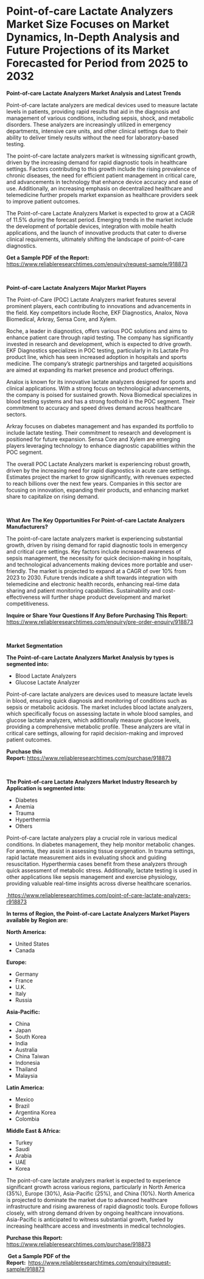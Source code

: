 <p><h1>Point-of-care Lactate Analyzers Market Size Focuses on Market Dynamics, In-Depth Analysis and Future Projections of its Market Forecasted for Period from 2025 to 2032</h1></p><p><strong>Point-of-care Lactate Analyzers Market Analysis and Latest Trends</strong></p>
<p><p>Point-of-care lactate analyzers are medical devices used to measure lactate levels in patients, providing rapid results that aid in the diagnosis and management of various conditions, including sepsis, shock, and metabolic disorders. These analyzers are increasingly utilized in emergency departments, intensive care units, and other clinical settings due to their ability to deliver timely results without the need for laboratory-based testing.</p><p>The point-of-care lactate analyzers market is witnessing significant growth, driven by the increasing demand for rapid diagnostic tools in healthcare settings. Factors contributing to this growth include the rising prevalence of chronic diseases, the need for efficient patient management in critical care, and advancements in technology that enhance device accuracy and ease of use. Additionally, an increasing emphasis on decentralized healthcare and telemedicine further propels market expansion as healthcare providers seek to improve patient outcomes.</p><p>The Point-of-care Lactate Analyzers Market is expected to grow at a CAGR of 11.5% during the forecast period. Emerging trends in the market include the development of portable devices, integration with mobile health applications, and the launch of innovative products that cater to diverse clinical requirements, ultimately shifting the landscape of point-of-care diagnostics.</p></p>
<p><strong>Get a Sample PDF of the Report:&nbsp;</strong> <a href="https://www.reliableresearchtimes.com/enquiry/request-sample/918873?utm_campaign=2207&utm_medium=2&utm_source=Github&utm_content=ia&utm_term=14042025&utm_id=point-of-care-lactate-analyzers">https://www.reliableresearchtimes.com/enquiry/request-sample/918873</a></p>
<p>&nbsp;</p>
<p><strong>Point-of-care Lactate Analyzers Major Market Players</strong></p>
<p><p>The Point-of-Care (POC) Lactate Analyzers market features several prominent players, each contributing to innovations and advancements in the field. Key competitors include Roche, EKF Diagnostics, Analox, Nova Biomedical, Arkray, Sensa Core, and Xylem.</p><p>Roche, a leader in diagnostics, offers various POC solutions and aims to enhance patient care through rapid testing. The company has significantly invested in research and development, which is expected to drive growth. EKF Diagnostics specializes in POC testing, particularly in its Lactate Pro product line, which has seen increased adoption in hospitals and sports medicine. The company’s strategic partnerships and targeted acquisitions are aimed at expanding its market presence and product offerings.</p><p>Analox is known for its innovative lactate analyzers designed for sports and clinical applications. With a strong focus on technological advancements, the company is poised for sustained growth. Nova Biomedical specializes in blood testing systems and has a strong foothold in the POC segment. Their commitment to accuracy and speed drives demand across healthcare sectors.</p><p>Arkray focuses on diabetes management and has expanded its portfolio to include lactate testing. Their commitment to research and development is positioned for future expansion. Sensa Core and Xylem are emerging players leveraging technology to enhance diagnostic capabilities within the POC segment.</p><p>The overall POC Lactate Analyzers market is experiencing robust growth, driven by the increasing need for rapid diagnostics in acute care settings. Estimates project the market to grow significantly, with revenues expected to reach billions over the next few years. Companies in this sector are focusing on innovation, expanding their products, and enhancing market share to capitalize on rising demand.</p></p>
<p>&nbsp;</p>
<p><strong>What Are The Key Opportunities For Point-of-care Lactate Analyzers Manufacturers?</strong></p>
<p><p>The point-of-care lactate analyzers market is experiencing substantial growth, driven by rising demand for rapid diagnostic tools in emergency and critical care settings. Key factors include increased awareness of sepsis management, the necessity for quick decision-making in hospitals, and technological advancements making devices more portable and user-friendly. The market is projected to expand at a CAGR of over 10% from 2023 to 2030. Future trends indicate a shift towards integration with telemedicine and electronic health records, enhancing real-time data sharing and patient monitoring capabilities. Sustainability and cost-effectiveness will further shape product development and market competitiveness.</p></p>
<p><strong>Inquire or Share Your Questions If Any Before Purchasing This Report:</strong> <a href="https://www.reliableresearchtimes.com/enquiry/pre-order-enquiry/918873?utm_campaign=2207&utm_medium=2&utm_source=Github&utm_content=ia&utm_term=14042025&utm_id=point-of-care-lactate-analyzers">https://www.reliableresearchtimes.com/enquiry/pre-order-enquiry/918873</a></p>
<p>&nbsp;</p>
<p><strong>Market Segmentation</strong></p>
<p><strong>The Point-of-care Lactate Analyzers Market Analysis by types is segmented into:</strong></p>
<p><ul><li>Blood Lactate Analyzers</li><li>Glucose Lactate Analyzer</li></ul></p>
<p><p>Point-of-care lactate analyzers are devices used to measure lactate levels in blood, ensuring quick diagnosis and monitoring of conditions such as sepsis or metabolic acidosis. The market includes blood lactate analyzers, which specifically focus on assessing lactate in whole blood samples, and glucose lactate analyzers, which additionally measure glucose levels, providing a comprehensive metabolic profile. These analyzers are vital in critical care settings, allowing for rapid decision-making and improved patient outcomes.</p></p>
<p><strong>Purchase this Report:&nbsp;</strong><a href="https://www.reliableresearchtimes.com/purchase/918873?utm_campaign=2207&utm_medium=2&utm_source=Github&utm_content=ia&utm_term=14042025&utm_id=point-of-care-lactate-analyzers">https://www.reliableresearchtimes.com/purchase/918873</a></p>
<p>&nbsp;</p>
<p><strong>The Point-of-care Lactate Analyzers Market Industry Research by Application is segmented into:</strong></p>
<p><ul><li>Diabetes</li><li>Anemia</li><li>Trauma</li><li>Hyperthermia</li><li>Others</li></ul></p>
<p><p>Point-of-care lactate analyzers play a crucial role in various medical conditions. In diabetes management, they help monitor metabolic changes. For anemia, they assist in assessing tissue oxygenation. In trauma settings, rapid lactate measurement aids in evaluating shock and guiding resuscitation. Hyperthermia cases benefit from these analyzers through quick assessment of metabolic stress. Additionally, lactate testing is used in other applications like sepsis management and exercise physiology, providing valuable real-time insights across diverse healthcare scenarios.</p></p>
<p><a href="https://www.reliableresearchtimes.com/point-of-care-lactate-analyzers-r918873?utm_campaign=2207&utm_medium=2&utm_source=Github&utm_content=ia&utm_term=14042025&utm_id=point-of-care-lactate-analyzers">&nbsp;https://www.reliableresearchtimes.com/point-of-care-lactate-analyzers-r918873</a></p>
<p><strong>In terms of Region, the Point-of-care Lactate Analyzers Market Players available by Region are:</strong></p>
<p>
    <p> <strong> North America: </strong>
        <ul>
            <li>United States</li>
            <li>Canada</li>
        </ul>
        </p> 
    <p> <strong> Europe: </strong>
        <ul>
            <li>Germany</li>
            <li>France</li>
            <li>U.K.</li>
            <li>Italy</li>
            <li>Russia</li>
        </ul>
        </p> 
    <p> <strong> Asia-Pacific: </strong>
        <ul>
            <li>China</li>
            <li>Japan</li>
            <li>South Korea</li>
            <li>India</li>
            <li>Australia</li>
            <li>China Taiwan</li>
            <li>Indonesia</li>
            <li>Thailand</li>
            <li>Malaysia</li>
        </ul>
        </p> 
    <p> <strong> Latin America: </strong>
        <ul>
            <li>Mexico</li>
            <li>Brazil</li>
            <li>Argentina Korea</li>
            <li>Colombia</li>
        </ul>
        </p> 
    <p> <strong> Middle East & Africa: </strong>
        <ul>
            <li>Turkey</li>
            <li>Saudi</li>
            <li>Arabia</li>
            <li>UAE</li>
            <li>Korea</li>
        </ul>
    </p>
    </p>
<p><p>The point-of-care lactate analyzers market is expected to experience significant growth across various regions, particularly in North America (35%), Europe (30%), Asia-Pacific (25%), and China (10%). North America is projected to dominate the market due to advanced healthcare infrastructure and rising awareness of rapid diagnostic tools. Europe follows closely, with strong demand driven by ongoing healthcare innovations. Asia-Pacific is anticipated to witness substantial growth, fueled by increasing healthcare access and investments in medical technologies.</p></p>
<p><strong>Purchase this Report: </strong><a href="https://www.reliableresearchtimes.com/purchase/918873?utm_campaign=2207&utm_medium=2&utm_source=Github&utm_content=ia&utm_term=14042025&utm_id=point-of-care-lactate-analyzers">https://www.reliableresearchtimes.com/purchase/918873</a></p>
<p>&nbsp;<strong>Get a Sample PDF of the Report:&nbsp;&nbsp;</strong><a href="https://www.reliableresearchtimes.com/enquiry/request-sample/918873?utm_campaign=2207&utm_medium=2&utm_source=Github&utm_content=ia&utm_term=14042025&utm_id=point-of-care-lactate-analyzers">https://www.reliableresearchtimes.com/enquiry/request-sample/918873</a></p>
<p><strong></strong></p>
<p><p></p><p></p><p></p></p>